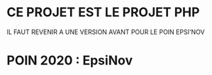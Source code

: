 # CE PROJET EST LE PROJET PHP

IL FAUT REVENIR A UNE VERSION AVANT POUR LE POIN EPSI'NOV
# POIN 2020 : EpsiNov
